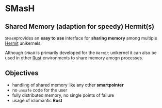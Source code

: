# SMasH
## **S**hared **M**emory (**a**daption for **s**peedy) **H**ermit(s)
`SMasH`provides an **easy to use** interface for **sharing memory** among multiple [Hermit](https://github.com/hermit-os/hermit-rs) unikernels.

Although `SMAsH` is primarily developed for the `Hermit` unikernel it can also be used in other [Rust](https://www.rust-lang.org/) environments to share memory amogn processes.

## Objectives
- handling of shared memory like any other **smartpointer**
- no `unsafe` code for the user
- fully distributed memory, no single points of failure
- usage of idiomantic **Rust**
